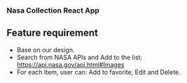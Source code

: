 ### Nasa Collection React App

## Feature requirement
- Base on our design.
- Search from NASA APIs and Add to the list: https://api.nasa.gov/api.html#Images
- For each Item, user can: Add to favorite, Edit and Delete.